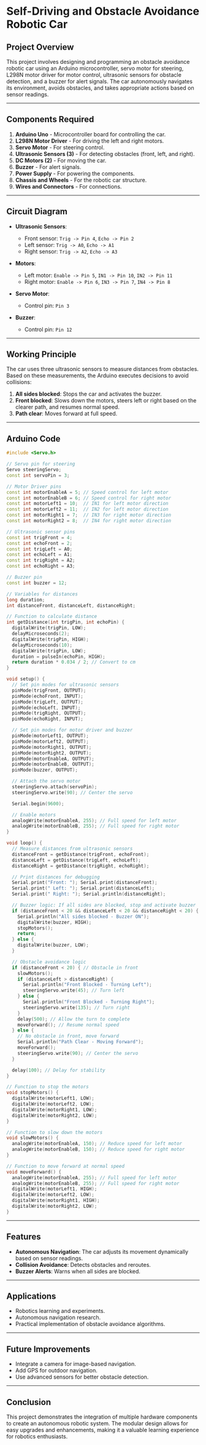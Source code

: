 # Self-Driving and Obstacle Avoidance Robotic Car

## Project Overview

This project involves designing and programming an obstacle avoidance robotic car using an Arduino microcontroller, servo motor for steering, L298N motor driver for motor control, ultrasonic sensors for obstacle detection, and a buzzer for alert signals. The car autonomously navigates its environment, avoids obstacles, and takes appropriate actions based on sensor readings.

---

## Components Required

1. **Arduino Uno** - Microcontroller board for controlling the car.
2. **L298N Motor Driver** - For driving the left and right motors.
3. **Servo Motor** - For steering control.
4. **Ultrasonic Sensors (3)** - For detecting obstacles (front, left, and right).
5. **DC Motors (2)** - For moving the car.
6. **Buzzer** - For alert signals.
7. **Power Supply** - For powering the components.
8. **Chassis and Wheels** - For the robotic car structure.
9. **Wires and Connectors** - For connections.

---

## Circuit Diagram

- **Ultrasonic Sensors**:

  - Front sensor: `Trig -> Pin 4`, `Echo -> Pin 2`
  - Left sensor: `Trig -> A0`, `Echo -> A1`
  - Right sensor: `Trig -> A2`, `Echo -> A3`

- **Motors**:

  - Left motor: `Enable -> Pin 5`, `IN1 -> Pin 10`, `IN2 -> Pin 11`
  - Right motor: `Enable -> Pin 6`, `IN3 -> Pin 7`, `IN4 -> Pin 8`

- **Servo Motor**:

  - Control pin: `Pin 3`

- **Buzzer**:

  - Control pin: `Pin 12`

---

## Working Principle

The car uses three ultrasonic sensors to measure distances from obstacles. Based on these measurements, the Arduino executes decisions to avoid collisions:

1. **All sides blocked**: Stops the car and activates the buzzer.
2. **Front blocked**: Slows down the motors, steers left or right based on the clearer path, and resumes normal speed.
3. **Path clear**: Moves forward at full speed.

---

## Arduino Code

```cpp
#include <Servo.h>

// Servo pin for steering
Servo steeringServo;
const int servoPin = 3;

// Motor Driver pins
const int motorEnableA = 5; // Speed control for left motor
const int motorEnableB = 6; // Speed control for right motor
const int motorLeft1 = 10;  // IN1 for left motor direction
const int motorLeft2 = 11;  // IN2 for left motor direction
const int motorRight1 = 7;  // IN3 for right motor direction
const int motorRight2 = 8;  // IN4 for right motor direction

// Ultrasonic sensor pins
const int trigFront = 4;
const int echoFront = 2;
const int trigLeft = A0;
const int echoLeft = A1;
const int trigRight = A2;
const int echoRight = A3;

// Buzzer pin
const int buzzer = 12;

// Variables for distances
long duration;
int distanceFront, distanceLeft, distanceRight;

// Function to calculate distance
int getDistance(int trigPin, int echoPin) {
  digitalWrite(trigPin, LOW);
  delayMicroseconds(2);
  digitalWrite(trigPin, HIGH);
  delayMicroseconds(10);
  digitalWrite(trigPin, LOW);
  duration = pulseIn(echoPin, HIGH);
  return duration * 0.034 / 2; // Convert to cm
}

void setup() {
  // Set pin modes for ultrasonic sensors
  pinMode(trigFront, OUTPUT);
  pinMode(echoFront, INPUT);
  pinMode(trigLeft, OUTPUT);
  pinMode(echoLeft, INPUT);
  pinMode(trigRight, OUTPUT);
  pinMode(echoRight, INPUT);

  // Set pin modes for motor driver and buzzer
  pinMode(motorLeft1, OUTPUT);
  pinMode(motorLeft2, OUTPUT);
  pinMode(motorRight1, OUTPUT);
  pinMode(motorRight2, OUTPUT);
  pinMode(motorEnableA, OUTPUT);
  pinMode(motorEnableB, OUTPUT);
  pinMode(buzzer, OUTPUT);

  // Attach the servo motor
  steeringServo.attach(servoPin);
  steeringServo.write(90); // Center the servo

  Serial.begin(9600);

  // Enable motors
  analogWrite(motorEnableA, 255); // Full speed for left motor
  analogWrite(motorEnableB, 255); // Full speed for right motor
}

void loop() {
  // Measure distances from ultrasonic sensors
  distanceFront = getDistance(trigFront, echoFront);
  distanceLeft = getDistance(trigLeft, echoLeft);
  distanceRight = getDistance(trigRight, echoRight);

  // Print distances for debugging
  Serial.print("Front: "); Serial.print(distanceFront);
  Serial.print(" Left: "); Serial.print(distanceLeft);
  Serial.print(" Right: "); Serial.println(distanceRight);

  // Buzzer logic: If all sides are blocked, stop and activate buzzer
  if (distanceFront < 20 && distanceLeft < 20 && distanceRight < 20) {
    Serial.println("All sides blocked - Buzzer ON");
    digitalWrite(buzzer, HIGH);
    stopMotors();
    return;
  } else {
    digitalWrite(buzzer, LOW);
  }

  // Obstacle avoidance logic
  if (distanceFront < 20) { // Obstacle in front
    slowMotors();
    if (distanceLeft > distanceRight) {
      Serial.println("Front Blocked - Turning Left");
      steeringServo.write(45); // Turn left
    } else {
      Serial.println("Front Blocked - Turning Right");
      steeringServo.write(135); // Turn right
    }
    delay(500); // Allow the turn to complete
    moveForward(); // Resume normal speed
  } else {
    // No obstacle in front, move forward
    Serial.println("Path Clear - Moving Forward");
    moveForward();
    steeringServo.write(90); // Center the servo
  }

  delay(100); // Delay for stability
}

// Function to stop the motors
void stopMotors() {
  digitalWrite(motorLeft1, LOW);
  digitalWrite(motorLeft2, LOW);
  digitalWrite(motorRight1, LOW);
  digitalWrite(motorRight2, LOW);
}

// Function to slow down the motors
void slowMotors() {
  analogWrite(motorEnableA, 150); // Reduce speed for left motor
  analogWrite(motorEnableB, 150); // Reduce speed for right motor
}

// Function to move forward at normal speed
void moveForward() {
  analogWrite(motorEnableA, 255); // Full speed for left motor
  analogWrite(motorEnableB, 255); // Full speed for right motor
  digitalWrite(motorLeft1, HIGH);
  digitalWrite(motorLeft2, LOW);
  digitalWrite(motorRight1, HIGH);
  digitalWrite(motorRight2, LOW);
}
```

---

## Features

- **Autonomous Navigation**: The car adjusts its movement dynamically based on sensor readings.
- **Collision Avoidance**: Detects obstacles and reroutes.
- **Buzzer Alerts**: Warns when all sides are blocked.

---

## Applications

- Robotics learning and experiments.
- Autonomous navigation research.
- Practical implementation of obstacle avoidance algorithms.

---

## Future Improvements

- Integrate a camera for image-based navigation.
- Add GPS for outdoor navigation.
- Use advanced sensors for better obstacle detection.

---

## Conclusion

This project demonstrates the integration of multiple hardware components to create an autonomous robotic system. The modular design allows for easy upgrades and enhancements, making it a valuable learning experience for robotics enthusiasts.
